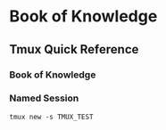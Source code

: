 #      Book of Knowledge
##     Tmux Quick Reference
###    Book of Knowledge

### Named Session
```
tmux new -s TMUX_TEST
```
